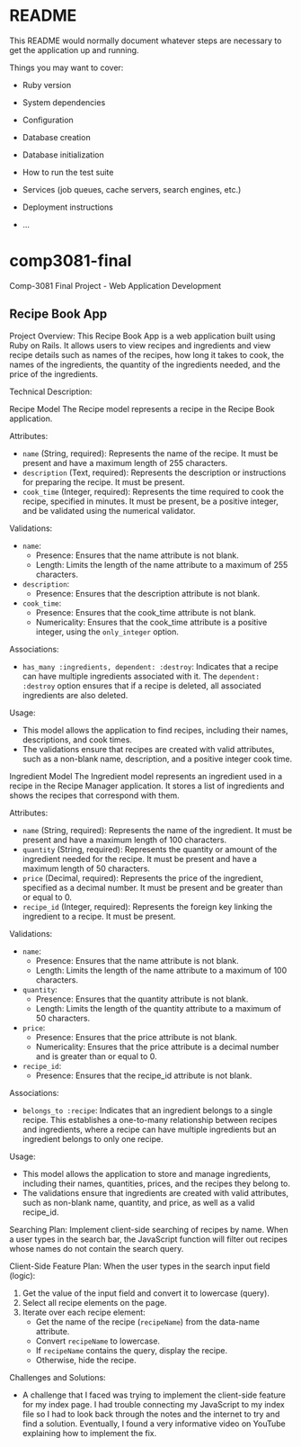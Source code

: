 # README

This README would normally document whatever steps are necessary to get the
application up and running.

Things you may want to cover:

* Ruby version

* System dependencies

* Configuration

* Database creation

* Database initialization

* How to run the test suite

* Services (job queues, cache servers, search engines, etc.)

* Deployment instructions

* ...
# comp3081-final
Comp-3081 Final Project - Web Application Development

## Recipe Book App

Project Overview:
This Recipe Book App is a web application built using Ruby on Rails. It allows users to view recipes and ingredients and view recipe details such as names of the recipes, how long it takes to cook, the names of the ingredients, the quantity of the ingredients needed, and the price of the ingredients.

Technical Description:

Recipe Model
The Recipe model represents a recipe in the Recipe Book application. 

Attributes:
- `name` (String, required): Represents the name of the recipe. It must be present and have a maximum length of 255 characters.
- `description` (Text, required): Represents the description or instructions for preparing the recipe. It must be present.
- `cook_time` (Integer, required): Represents the time required to cook the recipe, specified in minutes. It must be present, be a positive integer, and be validated using the numerical validator.

Validations:
- `name`:
  - Presence: Ensures that the name attribute is not blank.
  - Length: Limits the length of the name attribute to a maximum of 255 characters.
- `description`:
  - Presence: Ensures that the description attribute is not blank.
- `cook_time`:
  - Presence: Ensures that the cook_time attribute is not blank.
  - Numericality: Ensures that the cook_time attribute is a positive integer, using the `only_integer` option.

Associations:
- `has_many :ingredients, dependent: :destroy`: Indicates that a recipe can have multiple ingredients associated with it. The `dependent: :destroy` option ensures that if a recipe is deleted, all associated ingredients are also deleted.

Usage:
- This model allows the application to find recipes, including their names, descriptions, and cook times.
- The validations ensure that recipes are created with valid attributes, such as a non-blank name, description, and a positive integer cook time.

Ingredient Model
The Ingredient model represents an ingredient used in a recipe in the Recipe Manager application. It stores a list of ingredients and shows the recipes that correspond with them.

Attributes:
- `name` (String, required): Represents the name of the ingredient. It must be present and have a maximum length of 100 characters.
- `quantity` (String, required): Represents the quantity or amount of the ingredient needed for the recipe. It must be present and have a maximum length of 50 characters.
- `price` (Decimal, required): Represents the price of the ingredient, specified as a decimal number. It must be present and be greater than or equal to 0.
- `recipe_id` (Integer, required): Represents the foreign key linking the ingredient to a recipe. It must be present.

Validations:
- `name`:
  - Presence: Ensures that the name attribute is not blank.
  - Length: Limits the length of the name attribute to a maximum of 100 characters.
- `quantity`:
  - Presence: Ensures that the quantity attribute is not blank.
  - Length: Limits the length of the quantity attribute to a maximum of 50 characters.
- `price`:
  - Presence: Ensures that the price attribute is not blank.
  - Numericality: Ensures that the price attribute is a decimal number and is greater than or equal to 0.
- `recipe_id`:
  - Presence: Ensures that the recipe_id attribute is not blank.

Associations:
- `belongs_to :recipe`: Indicates that an ingredient belongs to a single recipe. This establishes a one-to-many relationship between recipes and ingredients, where a recipe can have multiple ingredients but an ingredient belongs to only one recipe.

Usage:
- This model allows the application to store and manage ingredients, including their names, quantities, prices, and the recipes they belong to.
- The validations ensure that ingredients are created with valid attributes, such as non-blank name, quantity, and price, as well as a valid recipe_id.

Searching Plan:
Implement client-side searching of recipes by name. When a user types in the search bar, the JavaScript function will filter out recipes whose names do not contain the search query.

Client-Side Feature Plan:
When the user types in the search input field (logic):
1. Get the value of the input field and convert it to lowercase (query).
2. Select all recipe elements on the page.
3. Iterate over each recipe element:
   - Get the name of the recipe (`recipeName`) from the data-name attribute.
   - Convert `recipeName` to lowercase.
   - If `recipeName` contains the query, display the recipe.
   - Otherwise, hide the recipe.

Challenges and Solutions:
- A challenge that I faced was trying to implement the client-side feature for my index page. I had trouble connecting my JavaScript to my index file so I had to look back through the notes and the internet to try and find a solution. Eventually, I found a very informative video on YouTube explaining how to implement the fix.
